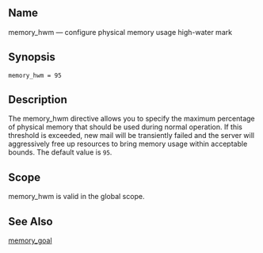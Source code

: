 <a name="conf.ref.memory_hwm"></a>
## Name

memory_hwm — configure physical memory usage high-water mark

## Synopsis

`memory_hwm = 95`

<a name="idp25518592"></a>
## Description

The memory_hwm directive allows you to specify the maximum percentage of physical memory that should be used during normal operation. If this threshold is exceeded, new mail will be transiently failed and the server will aggressively free up resources to bring memory usage within acceptable bounds. The default value is `95`.

<a name="idp25521168"></a>
## Scope

memory_hwm is valid in the global scope.

<a name="idp25522992"></a>
## See Also

[memory_goal](conf.ref.memory_goal.php "memory_goal")
